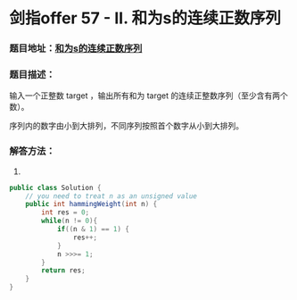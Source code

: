 # 剑指offer 57 - II. 和为s的连续正数序列



### 题目地址：[和为s的连续正数序列](https://leetcode-cn.com/problems/he-wei-sde-lian-xu-zheng-shu-xu-lie-lcof/)



### 题目描述：

输入一个正整数 target ，输出所有和为 target 的连续正整数序列（至少含有两个数）。

序列内的数字由小到大排列，不同序列按照首个数字从小到大排列。



### 解答方法：

1. 

```java
public class Solution {
    // you need to treat n as an unsigned value
    public int hammingWeight(int n) {
        int res = 0;
        while(n != 0){
            if((n & 1) == 1) {
                res++;
            }
            n >>>= 1;
        }
        return res;
    }
}
```

